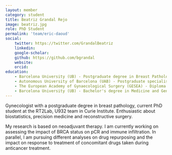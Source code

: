```yaml
---
layout: member
category: student
title: Beatriz Grandal Rejo
image: beatriz.jpg
role: PhD Student
permalink: 'team/eric-daoud'
social:
    twitter: https://twitter.com/GrandalBeatriz
    linkedin:
    google-scholar:
    github: https://github.com/bgrandal
    website:
    orcid:
education:
    - Barcelona University (UB) - Postgraduate degree in Breast Pathology
    - Autonomous University of Barcelona (UAB) - Postgraduate specialisation in Gynaecology
    - The European Academy of Gynaecological Surgery (GESEA) - Diploma in Endoscopy
    - Barcelona University (UB) - Bachelor's degree in Medicine and General Surgery
---
```


Gynecologist with a postgraduate degree in breast pathology, current PhD student at the RT2Lab, U932 team in Curie Institute. Enthusiastic about biostatistics, precision medicine and reconstructive surgery.

My research is based on neoadjuvant therapy. I am currently working on assessing the impact of BRCA status on pCR and immune infiltration. In parallel, I am pursuing different analyses on drug repurposing and the impact on response to treatment of concomitant drugs taken during anticancer treatment.
